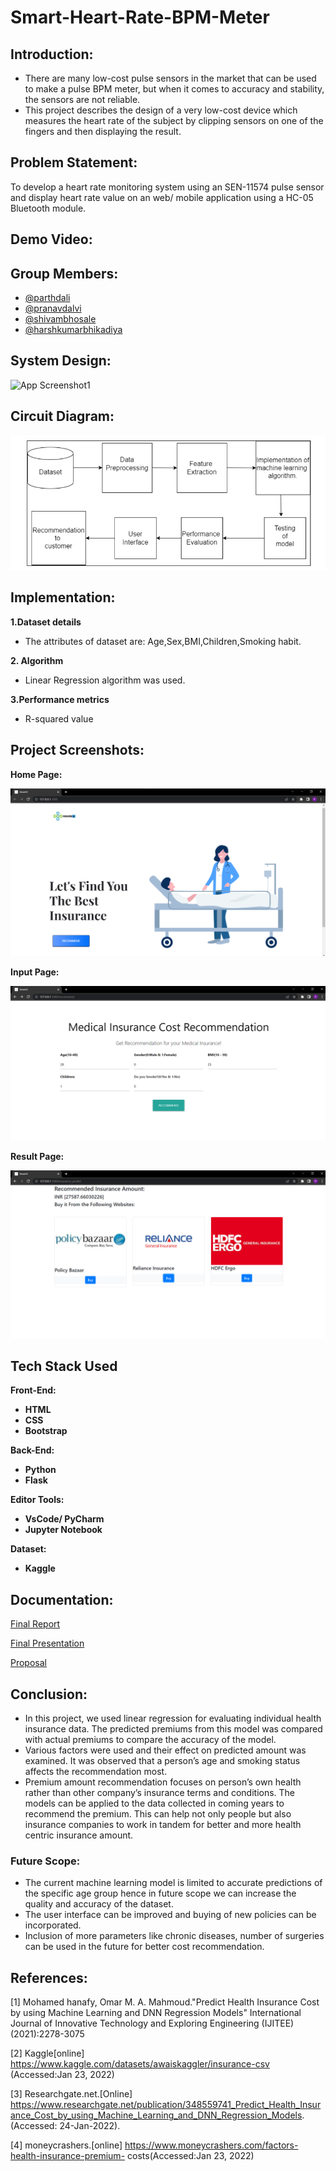 # Smart-Heart-Rate-BPM-Meter

## Introduction:
- There are many low-cost pulse sensors in the market that can be used to make a pulse BPM meter, but when it comes to accuracy and stability, the sensors are not
reliable.
- This project describes the design of a very low-cost device which measures the heart rate of the subject by clipping sensors on one of the fingers and then displaying the result.

## Problem Statement:
To develop a heart rate monitoring system using an SEN-11574 pulse sensor and display heart rate value on an web/ mobile application using a HC-05 Bluetooth
module.

## Demo Video:

[]()

## Group Members:
- [@parthdali](https://github.com/parthd06)
- [@pranavdalvi](https://github.com/PRANAVD-10)
- [@shivambhosale](https://github.com/ShivamB10)
- [@harshkumarbhikadiya](https://github.com/Harshbhikadiya29)

## System Design:

![App Screenshot1]()

## Circuit Diagram:

![App Screenshot2](https://github.com/parthd06/Medical_Insurance_Cost_Recommendation/blob/main/Images/ss2.png)

## Implementation:
**1.Dataset details**
- The attributes of dataset are: Age,Sex,BMI,Children,Smoking habit.

**2. Algorithm**
- Linear Regression algorithm was used.

**3.Performance metrics**
- R-squared value

## Project Screenshots:
**Home Page:**

![App Screenshot1](https://github.com/parthd06/Medical_Insurance_Cost_Recommendation/blob/main/Images/ss3.png)

**Input Page:**

![App Screenshot2](https://github.com/parthd06/Medical_Insurance_Cost_Recommendation/blob/main/Images/ss4.png)

**Result Page:**

![App Screenshot3](https://github.com/parthd06/Medical_Insurance_Cost_Recommendation/blob/main/Images/ss5.png)

## Tech Stack Used
**Front-End:**
- **HTML**
- **CSS**
- **Bootstrap**

**Back-End:**
- **Python**
- **Flask**

**Editor Tools:**
- **VsCode/ PyCharm**
- **Jupyter Notebook**

**Dataset:** 
- **Kaggle**


## Documentation:
[Final Report](https://github.com/parthd06/Medical_Insurance_Cost_Recommendation/blob/main/Documents/ML_Mini_Project_Report.pdf)

[Final Presentation](https://github.com/parthd06/Medical_Insurance_Cost_Recommendation/blob/main/Documents/ML_Ppt.pptx)

[Proposal](https://github.com/parthd06/Medical_Insurance_Cost_Recommendation/blob/main/Documents/ML_Mini_Project_Proposal.pdf)

## Conclusion:
- In this project, we used linear regression for evaluating individual health insurance data. The predicted premiums from this model was compared with actual premiums to compare the accuracy of the model.
- Various factors were used and their effect on predicted amount was examined. It was observed that a person’s age and smoking status affects the recommendation most. 
- Premium amount recommendation focuses on person’s own health rather than other company’s insurance terms and conditions. The models can be applied to the data collected in coming years to recommend the premium. This can help not only people but also insurance companies to work in tandem for better and more health centric insurance amount.

### Future Scope:
- The current machine learning model is limited to accurate predictions of the specific age group hence in future scope we can increase the quality and accuracy of the dataset. 
- The user interface can be improved and buying of new policies can be  incorporated. 
- Inclusion of more parameters like chronic diseases, number of surgeries can be used in the future for better cost recommendation.

## References:

[1] Mohamed hanafy, Omar M. A. Mahmoud."Predict Health Insurance Cost by using Machine Learning and DNN Regression Models" International Journal of Innovative Technology and Exploring Engineering (IJITEE)(2021):2278-3075

[2] Kaggle[online]
https://www.kaggle.com/datasets/awaiskaggler/insurance-csv (Accessed:Jan 23, 2022)

[3] Researchgate.net.[Online]
https://www.researchgate.net/publication/348559741_Predict_Health_Insurance_Cost_by_using_Machine_Learning_and_DNN_Regression_Models. (Accessed: 24-Jan-2022).

[4] moneycrashers.[online]
https://www.moneycrashers.com/factors-health-insurance-premium- costs(Accessed:Jan 23, 2022)
